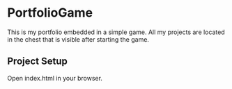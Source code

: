 # PortfolioGame

This is my portfolio embedded in a simple game. All my projects are located in the chest that is visible after starting the game. 

## Project Setup
Open index.html in your browser.
